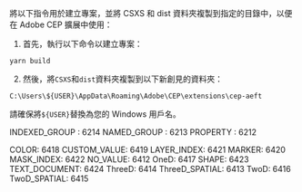 將以下指令用於建立專案，並將 CSXS 和 dist 資料夾複製到指定的目錄中，以便在 Adobe CEP 擴展中使用：

1. 首先，執行以下命令以建立專案：

```
yarn build
```

2. 然後，將`CSXS`和`dist`資料夾複製到以下新創見的資料夾：

```
C:\Users\${USER}\AppData\Roaming\Adobe\CEP\extensions\cep-aeft
```

請確保將`${USER}`替換為您的 Windows 用戶名。

<!-- PropertyType -->

INDEXED_GROUP : 6214
NAMED_GROUP : 6213
PROPERTY : 6212

<!-- PropertyValueType -->

COLOR: 6418
CUSTOM_VALUE: 6419
LAYER_INDEX: 6421
MARKER: 6420
MASK_INDEX: 6422
NO_VALUE: 6412
OneD: 6417
SHAPE: 6423
TEXT_DOCUMENT: 6424
ThreeD: 6414
ThreeD_SPATIAL: 6413
TwoD: 6416
TwoD_SPATIAL: 6415
